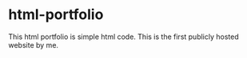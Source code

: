 # html-portfolio

This html portfolio is simple html code. 
This is the first publicly hosted website by me.
